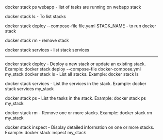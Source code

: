 
docker stack ps webapp - list of tasks are running on webapp stack

docker stack ls - To list stacks

docker stack deploy --compose-file file.yaml STACK_NAME - to run docker stack

docker stack rm - remove stack

docker stack services - list stack services

---
docker stack deploy - Deploy a new stack or update an existing stack. Example:
docker stack deploy --compose-file docker-compose.yml my_stack
docker stack ls - List all stacks. Example:
docker stack ls

docker stack services - List the services in the stack. Example:
docker stack services my_stack

docker stack ps - List the tasks in the stack. Example:
docker stack ps my_stack

docker stack rm - Remove one or more stacks. Example:
docker stack rm my_stack

docker stack inspect - Display detailed information on one or more stacks. Example:
docker stack inspect my_stack